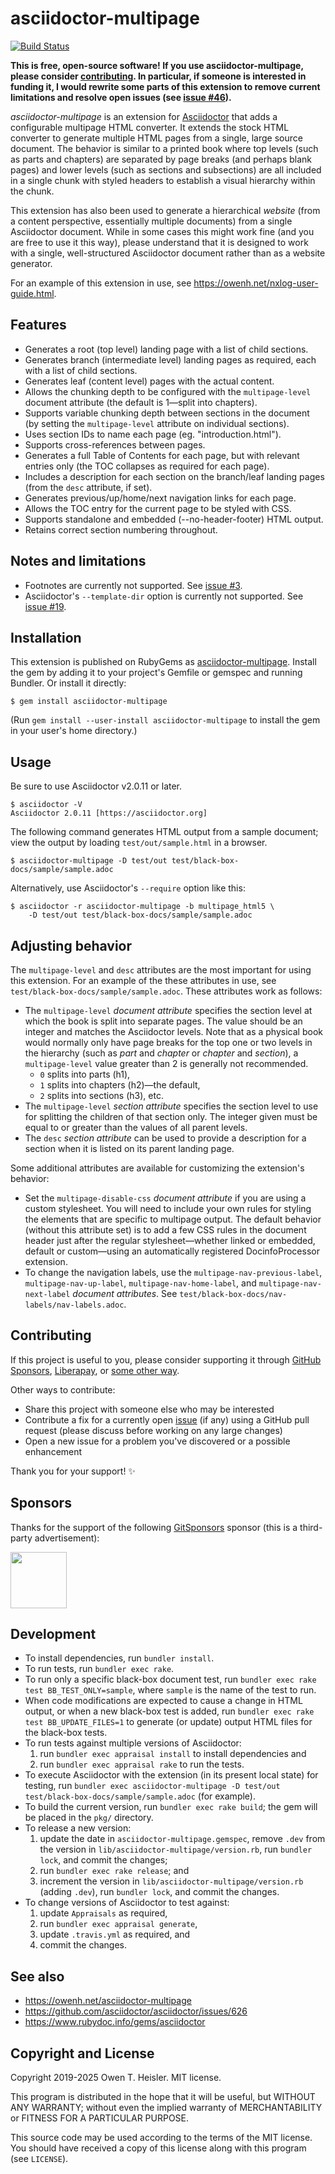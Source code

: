 # asciidoctor-multipage

[![Build
Status](https://app.travis-ci.com/owenh000/asciidoctor-multipage.svg?branch=master)](https://app.travis-ci.com/owenh000/asciidoctor-multipage)

**This is free, open-source software! If you use asciidoctor-multipage, please
consider [contributing](#contributing). In particular, if someone is
interested in funding it, I would rewrite some parts of this extension to
remove current limitations and resolve open issues (see [issue
#46](https://github.com/owenh000/asciidoctor-multipage/issues/46)).**

*asciidoctor-multipage* is an extension for
[Asciidoctor](https://asciidoctor.org/) that adds a configurable multipage HTML
converter. It extends the stock HTML converter to generate multiple HTML pages
from a single, large source document. The behavior is similar to a printed book
where top levels (such as parts and chapters) are separated by page breaks (and
perhaps blank pages) and lower levels (such as sections and subsections) are
all included in a single chunk with styled headers to establish a visual
hierarchy within the chunk.

This extension has also been used to generate a hierarchical *website* (from a
content perspective, essentially multiple documents) from a single Asciidoctor
document. While in some cases this might work fine (and you are free to use it
this way), please understand that it is designed to work with a single,
well-structured Asciidoctor document rather than as a website generator.

For an example of this extension in use, see
<https://owenh.net/nxlog-user-guide.html>.

## Features

- Generates a root (top level) landing page with a list of child sections.
- Generates branch (intermediate level) landing pages as required, each with
  a list of child sections.
- Generates leaf (content level) pages with the actual content.
- Allows the chunking depth to be configured with the `multipage-level`
  document attribute (the default is 1—split into chapters).
- Supports variable chunking depth between sections in the document (by
  setting the `multipage-level` attribute on individual sections).
- Uses section IDs to name each page (eg. "introduction.html").
- Supports cross-references between pages.
- Generates a full Table of Contents for each page, but with relevant entries
  only (the TOC collapses as required for each page).
- Includes a description for each section on the branch/leaf landing pages
  (from the `desc` attribute, if set).
- Generates previous/up/home/next navigation links for each page.
- Allows the TOC entry for the current page to be styled with CSS.
- Supports standalone and embedded (--no-header-footer) HTML output.
- Retains correct section numbering throughout.

## Notes and limitations

- Footnotes are currently not supported. See [issue
  #3](https://github.com/owenh000/asciidoctor-multipage/issues/3).
- Asciidoctor's `--template-dir` option is currently not supported. See [issue
  #19](https://github.com/owenh000/asciidoctor-multipage/issues/19).

## Installation

This extension is published on RubyGems as
[asciidoctor-multipage](https://rubygems.org/gems/asciidoctor-multipage).
Install the gem by adding it to your project's Gemfile or gemspec and running
Bundler. Or install it directly:

```
$ gem install asciidoctor-multipage
```

(Run `gem install --user-install asciidoctor-multipage` to install the gem in
your user's home directory.)

## Usage

Be sure to use Asciidoctor v2.0.11 or later.

```
$ asciidoctor -V
Asciidoctor 2.0.11 [https://asciidoctor.org]
```

The following command generates HTML output from a sample document; view the
output by loading `test/out/sample.html` in a browser.

```
$ asciidoctor-multipage -D test/out test/black-box-docs/sample/sample.adoc
```

Alternatively, use Asciidoctor's `--require` option like this:

```
$ asciidoctor -r asciidoctor-multipage -b multipage_html5 \
    -D test/out test/black-box-docs/sample/sample.adoc
```

## Adjusting behavior

The `multipage-level` and `desc` attributes are the most important for using
this extension. For an example of the these attributes in use, see
`test/black-box-docs/sample/sample.adoc`. These attributes work as follows:

- The `multipage-level` *document attribute* specifies the section level at
  which the book is split into separate pages. The value should be an integer
  and matches the Asciidoctor levels. Note that as a physical book would
  normally only have page breaks for the top one or two levels in the hierarchy
  (such as *part* and *chapter* or *chapter* and *section*), a
  `multipage-level` value greater than 2 is generally not recommended.
  - `0` splits into parts (h1),
  - `1` splits into chapters (h2)—the default,
  - `2` splits into sections (h3), etc.
- The `multipage-level` *section attribute* specifies the section level to use
  for splitting the children of that section only. The integer given must be
  equal to or greater than the values of all parent levels.
- The `desc` *section attribute* can be used to provide a description for a
  section when it is listed on its parent landing page.

Some additional attributes are available for customizing the extension's
behavior:

- Set the `multipage-disable-css` *document attribute* if you are using a
  custom stylesheet. You will need to include your own rules for styling the
  elements that are specific to multipage output. The default behavior (without
  this attribute set) is to add a few CSS rules in the document header just
  after the regular stylesheet—whether linked or embedded, default or
  custom—using an automatically registered DocinfoProcessor extension.
- To change the navigation labels, use
  the `multipage-nav-previous-label`, `multipage-nav-up-label`,
  `multipage-nav-home-label`, and `multipage-nav-next-label` *document
  attributes*. See `test/black-box-docs/nav-labels/nav-labels.adoc`.

## Contributing

If this project is useful to you, please consider supporting it through [GitHub
Sponsors](https://github.com/owenh000),
[Liberapay](https://liberapay.com/owenh), or [some other
way](https://owenh.net/support).

Other ways to contribute:

- Share this project with someone else who may be interested
- Contribute a fix for a currently open
  [issue](https://github.com/owenh000/asciidoctor-multipage/issues) (if any)
  using a GitHub pull request (please discuss before working on any large
  changes)
- Open a new issue for a problem you've discovered or a possible enhancement

Thank you for your support! ✨

## Sponsors

Thanks for the support of the following [GitSponsors](https://gitsponsors.com)
sponsor (this is a third-party advertisement):

[<img src="https://api.gitsponsors.com/api/badge/img?id=215657916" height="90">](https://api.gitsponsors.com/api/badge/link?p=JKMCWMYqIoi6rrXlRVufs+3P8T159sefR56wBU9J2BE7tx2T/Pq+VjtcPg9bEKs5ids2Ib1hRExE/tI4NrHGZz69lfKVxGxL8AR2x0nmbXqAhHL90tAQuOFJb8eU7VCaNMxWkl1rkBQCeQhQGd2JGg==)

## Development

- To install dependencies, run `bundler install`.
- To run tests, run `bundler exec rake`.
- To run only a specific black-box document test, run `bundler exec rake test
  BB_TEST_ONLY=sample`, where `sample` is the name of the test to run.
- When code modifications are expected to cause a change in HTML output, or
  when a new black-box test is added, run `bundler exec rake test
  BB_UPDATE_FILES=1` to generate (or update) output HTML files for the
  black-box tests.
- To run tests against multiple versions of Asciidoctor:
  1. run `bundler exec appraisal install` to install dependencies and
  2. run `bundler exec appraisal rake` to run the tests.
- To execute Asciidoctor with the extension (in its present local state) for
  testing, run `bundler exec asciidoctor-multipage -D test/out
  test/black-box-docs/sample/sample.adoc` (for example).
- To build the current version, run `bundler exec rake build`; the gem will be
  placed in the `pkg/` directory.
- To release a new version:
  1. update the date in `asciidoctor-multipage.gemspec`, remove `.dev` from the
     version in `lib/asciidoctor-multipage/version.rb`, run `bundler lock`, and
     commit the changes;
  2. run `bundler exec rake release`; and
  3. increment the version in `lib/asciidoctor-multipage/version.rb` (adding
     `.dev`), run `bundler lock`, and commit the changes.
- To change versions of Asciidoctor to test against:
  1. update `Appraisals` as required,
  2. run `bundler exec appraisal generate`,
  3. update `.travis.yml` as required, and
  4. commit the changes.

## See also

- <https://owenh.net/asciidoctor-multipage>
- <https://github.com/asciidoctor/asciidoctor/issues/626>
- <https://www.rubydoc.info/gems/asciidoctor>

## Copyright and License

Copyright 2019-2025 Owen T. Heisler. MIT license.

This program is distributed in the hope that it will be useful, but
WITHOUT ANY WARRANTY; without even the implied warranty of
MERCHANTABILITY or FITNESS FOR A PARTICULAR PURPOSE.

This source code may be used according to the terms of the MIT license. You
should have received a copy of this license along with this program (see
`LICENSE`).

